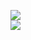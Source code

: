 [![](https://img.shields.io/badge/Made%20With-Github%20Spray-lightgrey.svg?style=for-the-badge&logo=github)](https://github.com/Annihil/github-spray#21938)  
[![](https://i.imgur.com/2DrTn0Z.gif)](https://github.com/Annihil/github-spray)